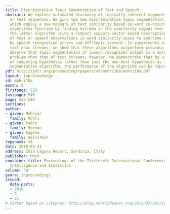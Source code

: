 ```yaml
---
title: Discriminative Topic Segmentation of Text and Speech
abstract: We explore automated discovery of topically-coherent segments in speech
  or text sequences. We give two new discriminative topic segmentation algorithms
  which employ a new measure of text similarity based on word co-occurrence. Both
  algorithms function by finding extrema in the similarity signal over the text, with
  the latter algorithm using a compact support-vector based description of a window
  of text or speech observations in word similarity space to overcome noise introduced
  by speech recognition errors and off-topic content. In experiments over speech and
  text news streams, we show that these algorithms outperform previous methods. We
  observe that topic segmentation of speech recognizer output is a more difficult
  problem than that of text streams; however, we demonstrate that by using a lattice
  of competing hypotheses rather than just the one-best hypothesis as input to the
  segmentation algorithm, the performance of the algorithm can be improved.
pdf: http://jmlr.org/proceedings/papers/v9/mohri10a/mohri10a.pdf
layout: inproceedings
id: mohri10a
month: 0
firstpage: 533
lastpage: 540
page: 533-540
sections: 
author:
- given: Mehryar
  family: Mohri
- given: Pedro
  family: Moreno
- given: Eugene
  family: Weinstein
reponame: v9
date: 2010-03-31
address: Chia Laguna Resort, Sardinia, Italy
publisher: PMLR
container-title: Proceedings of the Thirteenth International Conference on Artificial
  Intelligence and Statistics
volume: '9'
genre: inproceedings
issued:
  date-parts:
  - 2010
  - 3
  - 31
# Format based on citeproc: http://blog.martinfenner.org/2013/07/30/citeproc-yaml-for-bibliographies/
---
```

